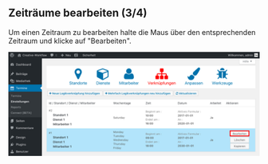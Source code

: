 ## Zeiträume bearbeiten (3/4)

Um einen Zeitraum zu bearbeiten halte die Maus über den entsprechenden Zeitraum und klicke auf "Bearbeiten".

![Terminbuchung Frontend](./assets/edit_slots_3.jpg)
